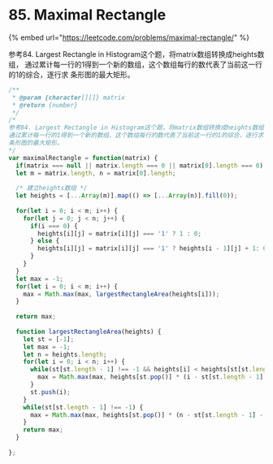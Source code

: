 # 85. Maximal Rectangle

{% embed url="https://leetcode.com/problems/maximal-rectangle/" %}

参考84. Largest Rectangle in Histogram这个题，将matrix数组转换成heights数组， 通过累计每一行的1得到一个新的数组，这个数组每行的数代表了当前这一行的1的综合，逐行求 条形图的最大矩形。

```javascript
/**
 * @param {character[][]} matrix
 * @return {number}
 */
/*
参考84. Largest Rectangle in Histogram这个题，将matrix数组转换成heights数组，
通过累计每一行的1得到一个新的数组，这个数组每行的数代表了当前这一行的1的综合，逐行求
条形图的最大矩形。
*/
var maximalRectangle = function(matrix) {
  if(matrix === null || matrix.length === 0 || matrix[0].length === 0) return 0;
  let m = matrix.length, n = matrix[0].length;
  
  /* 建立heights数组 */
  let heights = [...Array(m)].map(() => [...Array(n)].fill(0));
  
  for(let i = 0; i < m; i++) {
    for(let j = 0; j < n; j++) {
      if(i === 0) {
        heights[i][j] = matrix[i][j] === '1' ? 1 : 0;
      } else {
        heights[i][j] = matrix[i][j] === '1' ? heights[i - 1][j] + 1: 0
      }
    }
  }
  let max = -1;
  for(let i = 0; i < m; i++) {
    max = Math.max(max, largestRectangleArea(heights[i]));
  }
  
  return max;
  
  function largestRectangleArea(heights) {
    let st = [-1];
    let max = -1;
    let n = heights.length;
    for(let i = 0; i < n; i++) {
      while(st[st.length - 1] !== -1 && heights[i] < heights[st[st.length - 1]]) {
        max = Math.max(max, heights[st.pop()] * (i - st[st.length - 1] - 1));
      }
      st.push(i);
    }
    while(st[st.length - 1] !== -1) {
      max = Math.max(max, heights[st.pop()] * (n - st[st.length - 1] - 1));
    }
    return max;
  }
  
};
```

